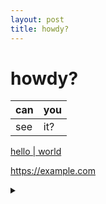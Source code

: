 ```yaml
---
layout: post
title: howdy?
---
```


# howdy?
| can | you |
| --- | --- |
| see | it? |

[hello | world](https://example.com)

https://example.com

<details>
<summary></summary>

| can | you |
| --- | --- |
| see | it? |
</details>
